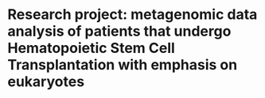 # Research project: metagenomic data analysis of patients that undergo Hematopoietic Stem Cell Transplantation with emphasis on eukaryotes

